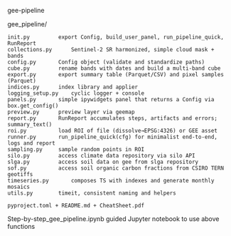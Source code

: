 gee-pipeline


gee_pipeline/

    init.py			export Config, build_user_panel, run_pipeline_quick, RunReport
    collections.py 		Sentinel-2 SR harmonized, simple cloud mask + bands
    config.py		Config object (validate and standardize paths)
    cube.py			rename bands with dates and build a multi-band cube
    export.py		export summary table (Parquet/CSV) and pixel samples (Parquet)
    indices.py		index library and applier
    logging_setup.py	cyclic logger + console
    panels.py		simple ipywidgets panel that returns a Config via box.get_config()
    preview.py		preview layer via geemap
    report.py		RunReport accumulates steps, artifacts and errors; summary_text()
    roi.py			load ROI of file (dissolve→EPSG:4326) or GEE asset
    runner.py		run_pipeline_quick(cfg) for minimalist end-to-end, logs and report
    sampling.py		sample random points in ROI
    silo.py			access climate data repository via silo API
    slga.py			access soil data on gee from slga repository
    sof.py			access soil organic carbon fractions from CSIRO TERN geotiffs
    timeseries.py		composes TS with indexes and generate monthly mosaics
    utils.py		timeit, consistent naming and helpers
    
    pyproject.toml + README.md + CheatSheet.pdf

Step-by-step_gee_pipeline.ipynb		guided Jupyter notebook to use above functions
